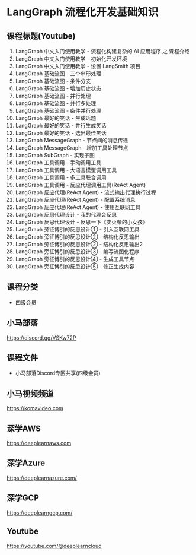 LangGraph 流程化开发基础知识
=============================

## 课程标题(Youtube)

01. LangGraph 中文入门使用教学 - 流程化构建复杂的 AI 应用程序 之 课程介绍
02. LangGraph 中文入门使用教学 - 初始化开发环境
03. LangGraph 中文入门使用教学 - 设置 LangSmith 项目
04. LangGraph 基础流图 - 三个串形处理
05. LangGraph 基础流图 - 条件分支
06. LangGraph 基础流图 - 增加历史状态
07. LangGraph 基础流图 - 并行处理
08. LangGraph 基础流图 - 并行多处理
09. LangGraph 基础流图 - 条件并行处理
10. LangGraph 最好的笑话 - 生成话题
11. LangGraph 最好的笑话 - 并行生成笑话
12. LangGraph 最好的笑话 - 选出最佳笑话
13. LangGraph MessageGraph - 节点间的消息传递
14. LangGraph MessageGraph - 增加工具处理节点
15. LangGraph SubGraph - 实现子图
16. LangGraph 工具调用 - 手动调用工具
17. LangGraph 工具调用 - 大语言模型调用工具
18. LangGraph 工具调用 - 多工具联合调用
19. LangGraph 工具调用 - 反应代理调用工具(ReAct Agent)
20. LangGraph 反应代理(ReAct Agent) - 流式输出代理执行过程
21. LangGraph 反应代理(ReAct Agent) - 配置系统消息
22. LangGraph 反应代理(ReAct Agent) - 使用互联网工具
23. LangGraph 反思代理设计 - 我的代理会反思
24. LangGraph 反思代理设计 - 反思一下《卖火柴的小女孩》
25. LangGraph 旁征博引的反思设计① - 引入互联网工具
26. LangGraph 旁征博引的反思设计② - 结构化反思输出
27. LangGraph 旁征博引的反思设计② - 结构化反思输出2
28. LangGraph 旁征博引的反思设计③ - 编写流图化程序
29. LangGraph 旁征博引的反思设计④ - 生成工具节点
30. LangGraph 旁征博引的反思设计⑤ - 修正生成内容

## 课程分类

+ 四级会员

## 小马部落

https://discord.gg/VSKw72P

## 课程文件

+ 小马部落Discord专区共享(四级会员)

## 小马视频频道

https://komavideo.com

## 深学AWS

https://deeplearnaws.com

## 深学Azure

https://deeplearnazure.com/

## 深学GCP

https://deeplearngcp.com/

## Youtube

https://youtube.com/@deeplearncloud

